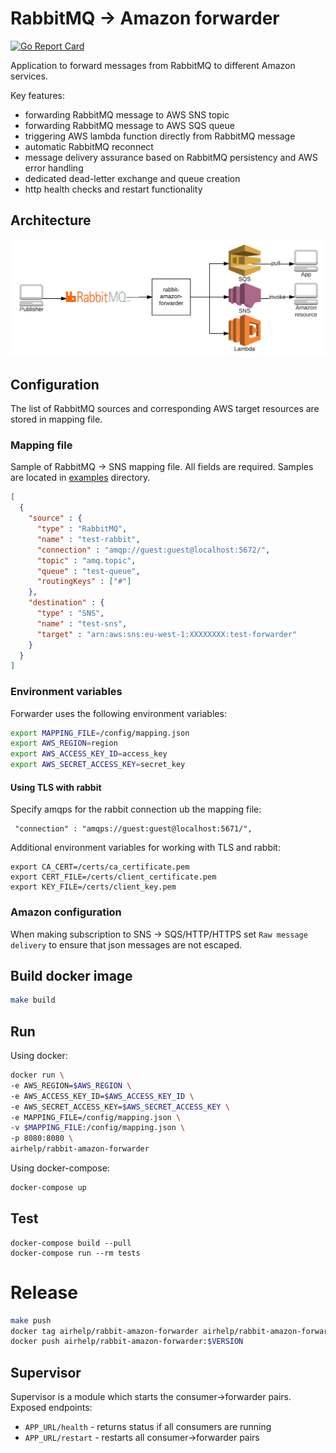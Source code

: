 # RabbitMQ -> Amazon forwarder

[![Go Report Card](https://goreportcard.com/badge/github.com/AirHelp/rabbit-amazon-forwarder)](https://goreportcard.com/report/github.com/AirHelp/rabbit-amazon-forwarder)

Application to forward messages from RabbitMQ to different Amazon services.

Key features:

* forwarding RabbitMQ message to AWS SNS topic
* forwarding RabbitMQ message to AWS SQS queue
* triggering AWS lambda function directly from RabbitMQ message
* automatic RabbitMQ reconnect
* message delivery assurance based on RabbitMQ persistency and AWS error handling
* dedicated dead-letter exchange and queue creation
* http health checks and restart functionality

## Architecture

![Alt text](img/rabbit-amazon-forwarder.png?raw=true "RabbitMQ -> Amazon architecture")

## Configuration

The list of RabbitMQ sources and corresponding AWS target resources are stored in mapping file.

### Mapping file

Sample of RabbitMQ -> SNS mapping file. All fields are required. Samples are located in [examples](https://github.com/AirHelp/rabbit-amazon-forwarder/tree/master/examples) directory.
```json
[
  {
    "source" : {
      "type" : "RabbitMQ",
      "name" : "test-rabbit",
      "connection" : "amqp://guest:guest@localhost:5672/",
      "topic" : "amq.topic",
      "queue" : "test-queue",
      "routingKeys" : ["#"]
    },
    "destination" : {
      "type" : "SNS",
      "name" : "test-sns",
      "target" : "arn:aws:sns:eu-west-1:XXXXXXXX:test-forwarder"
    }
  }
]
```

### Environment variables

Forwarder uses the following environment variables:
```bash
export MAPPING_FILE=/config/mapping.json
export AWS_REGION=region
export AWS_ACCESS_KEY_ID=access_key
export AWS_SECRET_ACCESS_KEY=secret_key
```

#### Using TLS with rabbit

Specify amqps for the rabbit connection ub the mapping file:
```
 "connection" : "amqps://guest:guest@localhost:5671/",
```

Additional environment variables for working with TLS and rabbit:
```
export CA_CERT=/certs/ca_certificate.pem
export CERT_FILE=/certs/client_certificate.pem
export KEY_FILE=/certs/client_key.pem
```

### Amazon configuration

When making subscription to SNS -> SQS/HTTP/HTTPS set `Raw message delivery` to ensure that json messages are not escaped.

## Build docker image

```bash
make build
```

## Run

Using docker:
```bash
docker run \
-e AWS_REGION=$AWS_REGION \
-e AWS_ACCESS_KEY_ID=$AWS_ACCESS_KEY_ID \
-e AWS_SECRET_ACCESS_KEY=$AWS_SECRET_ACCESS_KEY \
-e MAPPING_FILE=/config/mapping.json \
-v $MAPPING_FILE:/config/mapping.json \
-p 8080:8080 \
airhelp/rabbit-amazon-forwarder
```

Using docker-compose:
```bash
docker-compose up
```

## Test
```
docker-compose build --pull
docker-compose run --rm tests
```

# Release

```bash
make push
docker tag airhelp/rabbit-amazon-forwarder airhelp/rabbit-amazon-forwarder:$VERSION
docker push airhelp/rabbit-amazon-forwarder:$VERSION
```

## Supervisor

Supervisor is a module which starts the consumer->forwarder pairs.
Exposed endpoints:
- `APP_URL/health` - returns status if all consumers are running
- `APP_URL/restart` - restarts all consumer->forwarder pairs
